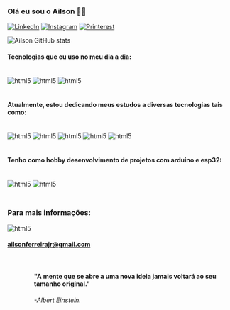 ### Olá eu sou o Ailson 🖐🏾

[![LinkedIn](https://img.shields.io/badge/LinkedIn-0077B5?style=for-the-badge&logo=linkedin&logoColor=white)](https://www.linkedin.com/in/ailson-de-oliveira-junior-2567888b/)
[![Instagram](https://img.shields.io/badge/Instagram-E4405F?style=for-the-badge&logo=instagram&logoColor=white)](https://www.instagram.com/ailson.ferreira/)
[![Printerest](https://img.shields.io/badge/Pinterest-%23E60023.svg?&style=for-the-badge&logo=Pinterest&logoColor=white)](https://br.pinterest.com/ailsonferreirajr/)

![Ailson GitHub stats](https://github-readme-stats.vercel.app/api?username=Ailson2023jr&show_icons=true&theme=tokyonight)

#### Tecnologias que eu uso no meu dia a dia:

<div style="display: inline_block"><br/>
  <img align="center" alt="html5" src="https://img.shields.io/badge/Microsoft_Word-2B579A? style=for-the-badge&logo=microsoft-word&logoColor=white" />
  <img align="center" alt="html5" src="https://img.shields.io/badge/Microsoft_Excel-217346?style=for-the-badge&logo=microsoft-excel&logoColor=white" />
  <img align="center" alt="html5" src="https://img.shields.io/badge/Microsoft_PowerPoint-B7472A?style=for-the-badge&logo=microsoft-powerpoint&logoColor=white" />
</div><br/>

#### Atualmente, estou dedicando meus estudos a diversas tecnologias tais como:
<div style="display: inline_block"><br/>
 <img align="center" alt="html5" src="https://img.shields.io/badge/Python-3776AB?style=for-the-badge&logo=python&logoColor=white" />
 <img align="center" alt="html5" src="https://img.shields.io/badge/C%2B%2B-00599C?style=for-the-badge&logo=c%2B%2B&logoColor=white" />
 <img align="center" alt="html5" src="https://img.shields.io/badge/Java-ED8B00?style=for-the-badge&logo=openjdk&logoColor=white" />
 <img align="center" alt="html5" src="https://img.shields.io/badge/Colab-F9AB00?style=for-the-badge&logo=googlecolab&color=525252" />
 <img align="center" alt="html5" src="https://img.shields.io/badge/TensorFlow-FF6F00?style=for-the-badge&logo=tensorflow&logoColor=white" />
<div><br/>

#### Tenho como hobby desenvolvimento de projetos com arduino e esp32:

<div style="display: inline_block"><br/>
  <img align="center" alt="html5" src="https://img.shields.io/badge/Arduino-00979D?style=for-the-badge&logo=Arduino&logoColor=white" />
  <img align="center" alt="html5" src="https://img.shields.io/badge/espressif-E7352C?style=for-the-badge&logo=espressif&logoColor=white" />
  
</div><br/>

##
### Para mais informações:

<img align="center" alt="html5" src="https://img.shields.io/badge/Gmail-D14836?style=for-the-badge&logo=gmail&logoColor=white" /> 

#### ailsonferreirajr@gmail.com
<div><br/>

#### <p style="margin-left: 60px;">"A mente que se abre a uma nova ideia jamais voltará ao seu tamanho original."</p> 

###### <p style="margin-left: 60px;">-Albert Einstein.</p> 

##
